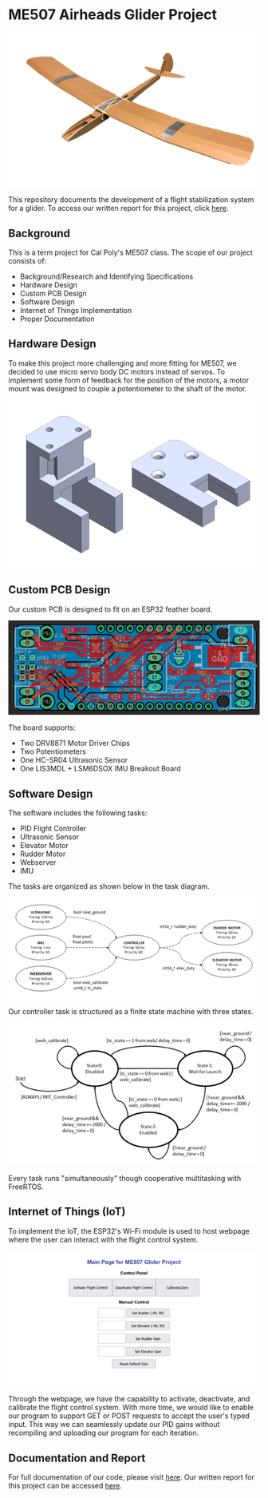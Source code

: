 #  ME507 Airheads Glider Project

<div class="title_screenshot">

![Figure 1. Glider](img/Glider.png)

</div>

This repository documents the development of a flight stabilization system for a glider.
To access our written report for this project, click [here](/Airheads%20Term%20Project%20Report%20ME507.pdf).

## Background

This is a term project for Cal Poly's ME507 class. The scope of our project consists of:

- Background/Research and Identifying Specifications
- Hardware Design
- Custom PCB Design
- Software Design
- Internet of Things Implementation
- Proper Documentation 


## Hardware Design

To make this project more challenging and more fitting for ME507, we decided to use micro servo body DC motors instead of servos. To implement some form of feedback for the position of the motors, a motor mount was designed to couple a potentiometer to the shaft of the motor.

![Figure 2. Custom Motor Bracket](img/Mount.png)

## Custom PCB Design

Our custom PCB is designed to fit on an ESP32 feather board.

![Figure 3. Custom PCB Design](img/PCB_Board.png)

The board supports:
- Two DRV8871 Motor Driver Chips
- Two Potentiometers
- One HC-SR04 Ultrasonic Sensor
- One LIS3MDL + LSM6DSOX IMU Breakout Board

## Software Design

The software includes the following tasks:
- PID Flight Controller
- Ultrasonic Sensor
- Elevator Motor
- Rudder Motor
- Webserver
- IMU

The tasks are organized as shown below in the task diagram.

![Figure 4. Task Diagram](img/Task.png)

Our controller task is structured as a finite state machine with three states.

![Figure 5. Finite State Machine](img/FSM.png)

Every task runs "simultaneously" though cooperative multitasking with FreeRTOS.

## Internet of Things (IoT)

To implement the IoT, the ESP32's Wi-Fi module is used to host webpage where the user can interact with the flight control system.

![Figure 6. Webpage Control Panel](img/Webpage.png)

Through the webpage, we have the capability to activate, deactivate, and calibrate the flight control system. With more time, we would like to enable our program to support GET or POST requests to accept the user's typed input. This way we can seamlessly update our PID gains without recompiling and uploading our program for each iteration. 

## Documentation and Report

For full documentation of our code, please visit [here](https://damondli.github.io/airheads/).
Our written report for this project can be accessed [here](/Airheads%20Term%20Project%20Report%20ME507.pdf).
